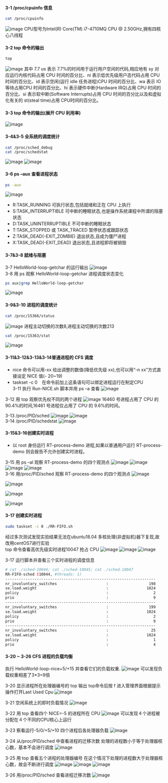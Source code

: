 #### 3-1 /proc/cpuinfo 信息
```bash
cat /proc/cpuinfo
```
![image](./record/pic/3-1.png)
CPU型号为Intel(R) Core(TM) i7-4710MQ CPU @ 2.50GHz,拥有四核心八线程
#### 3-2 top 命令的输出
```bash
top
```
![image](./record/pic/3-2.png)
其中 7.7 us 表示 7.7%的时间用于运行用户空间的代码,相应地有 sy 对应运行内核代码占用 CPU 时间的百分比、ni 表示低优先级用户态代码占用 CPU时间的百分比、id 表示空闲(运行 idle 任务进程)CPU 时间的百分比、wa 表示 IO 等待占用CPU 时间的百分比、hi 表示硬件中断(Hardware IRQ)占用 CPU 时间的百分比、si 表示软中断(Software Interrupts)占用 CPU 时间的百分比以及和虚拟化有关的 st(steal time)占用 CPU时间的百分比。
#### 3-3 top 命令的输出(展开 CPU 利用率)
![image](./record/pic/3-3.png)
#### 3-4&3-5 全系统的调度统计
```bash
cat /proc/sched_debug
cat /proc/schedstat
```
![image](./record/pic/3-4.png)
![image](./record/pic/3-5.png)
#### 3-6 ps –aux 查看进程状态
```bash
ps -aux
```
![image](./record/pic/3-6.png)
* R:TASK_RUNNING  可执行状态,包括就绪和正在 CPU 上执行
* S:TASK_INTERRUPTIBLE   可中断的睡眠状态,也是操作系统课程中所谓的阻塞状态
* D:TASK_UNINTERRUPTIBLE 不可中断的睡眠状态
* T:TASK_STOPPED 或 TASK_TRACED 暂停状态或跟踪状态
* Z:TASK_DEAD(-EXIT_ZOMBIE) 退出状态,且成为僵尸进程
* X:TASK_DEAD(-EXIT_DEAD)  退出状态,且进程即将被销毁
#### 3-7&3-8 就绪与阻塞
3-7 HelloWorld-loop-getchar 的运行输出
![image](./record/pic/3-7.png)<br>
3-8 用 ps 观察 HelloWorld-loop-getchar 进程调度状态变化
```bash
ps aux|grep HelloWorld-loop-getchar
```
![image](./record/pic/3-8.png)

#### 3-9&3-10 进程的调度统计
```bash
cat /proc/15366/status
```
![image](./record/pic/3-9.png)
进程主动切换的次数8,进程主动切换的次数213<br>

```bash
cat /proc/15363/stat
```
![image](./record/pic/3-10.png)

#### 3-11&3-12&3-13&3-14普通进程的 CFS 调度
* nice 命令可以用-xx 给出调整的数值(降低优先级 xx),也可以用“-n xx”方式直接设定 NICE 值(-
20~19)
* taskset -c 0　在命令前加上这条语句可以绑定进程运行在制定CPU<br>
3-11 执行 Run-NICE.sh 脚本并用 ps –a 查看
![image](./record/pic/3-11.png)<br>

3-12 用 top 观察优先权不同的两个进程
![image](./record/pic/3-12.png)
16460 号进程占用了 CPU 的 90.4%的时间,16461 号进程仅占用了 CPU 的 9.6%的时间。<br>

3-13 /proc/PID/sched
![image](./record/pic/3-13_1.png)
![image](./record/pic/3-13_2.png)<br>
3-14 /proc/PID/schedstat
![image](./record/pic/3-14.png)

#### 3-15&3-16创建实时进程
* 以 root 身份运行 RT-process-demo 进程,如果以普通用户运行 RT-process-demo 则会报告不允许创建实时进程。<br>

3-15 用 ps –al 观察 RT-process-demo 的四个观测点
![image](./record/pic/3-15a.png)
![image](./record/pic/3-15b.png)
![image](./record/pic/3-15c.png)
![image](./record/pic/3-15d.png)<br>
3-16 用/proc/PID/sched 观察 RT-process-demo 的四个观测点
![image](./record/pic/3-16a.png)<br>

![image](./record/pic/3-16b.png)<br>

![image](./record/pic/3-16c.png)<br>

![image](./record/pic/3-16d.png)<br>

#### 3-17 创建实时进程
```bash
sudo taskset -c 0 ./RR-FIFO.sh
```
经过多次测试发现实验结果无法在ubuntu18.04 多核处理(非虚拟机)器下复现,故改用centOS7进行实验<br>
top 命令查看高优先级实时进程10047 抢占 CPU
![image](./record/pic/3-17a.png)
![image](./record/pic/3-17b.png)
![image](./record/pic/3-17c.png)

3-17 运行脚本并查看三个实时进程的调度信息
```bash
# cat ./sched-10044; cat ./sched-10045; cat ./sched-10047
RR-FIFO-sched (10044, #threads: 1)
-------------------------------------------------------------------
nr_involuntary_switches                      :                  198
se.load.weight                               :                 1024
policy                                       :                    2
prio                                         :                    9
-------------------------------------------------------------------
nr_involuntary_switches                      :                  199
se.load.weight                               :                 1024
policy                                       :                    2
prio                                         :                    9
-------------------------------------------------------------------
nr_involuntary_switches                      :                   25
se.load.weight                               :                 1024
policy                                       :                    1
prio                                         :                    4
```
#### 3-20  ~ 3-26  CFS 进程的负载均衡
执行 HelloWorld-loop-nice+5/+15 并查看它们的负载权重.
![image](./record/pic/3-18.png)
可以发现负载权重相差了3*3=9倍

3-20 显示进程所在处理器编号的 top 输出
top命令后按 f 进入管理界面根据提示操作打开Last  Used Cpu
![image](./record/pic/3-20.png)

3-21 空闲系统上的即时负载情况
![image](./record/pic/3-21.png)

3-22 用 top 查看四个 NICE=-5 的进程所在 CPU
![image](./record/pic/3-22.png)
可以发现４个进程被分配在４个不同的CPU核心上运行

3-23 察看运行-5/0/+5/+10 四个进程后各处理器负载
![image](./record/pic/3-23.png)

3-24 从/proc/PID/sched 中查看进程的迁移次数
处理的进程数小于等于处理器核心数，基本不会进行调度
![image](./record/pic/3-24.png)

3-25 用 top 查看五个进程的处理器编号
在这个情况下处理的进程数大于处理器核心数，故会不断进行调度
![image](./record/pic/3-25a.png)
![image](./record/pic/3-25b.png)
![image](./record/pic/3-25c.png)

3-26 用/proc/PID/sched 查看进程迁移次数
![image](./record/pic/3-26.png)

